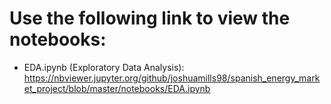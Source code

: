 # Use the following link to view the notebooks:
 - EDA.ipynb (Exploratory Data Analysis): https://nbviewer.jupyter.org/github/joshuamills98/spanish_energy_market_project/blob/master/notebooks/EDA.ipynb
